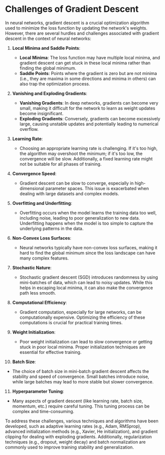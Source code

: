 # Challenges of Gradient Descent

In neural networks, gradient descent is a crucial optimization algorithm used to minimize the loss function by updating the network's weights. However, there are several hurdles and challenges associated with gradient descent in the context of neural networks:

1. **Local Minima and Saddle Points**:
   - **Local Minima**: The loss function may have multiple local minima, and gradient descent can get stuck in these local minima rather than finding the global minimum.
   - **Saddle Points**: Points where the gradient is zero but are not minima (i.e., they are maxima in some directions and minima in others) can also trap the optimization process.

2. **Vanishing and Exploding Gradients**:
   - **Vanishing Gradients**: In deep networks, gradients can become very small, making it difficult for the network to learn as weight updates become insignificant.
   - **Exploding Gradients**: Conversely, gradients can become excessively large, causing unstable updates and potentially leading to numerical overflow.

3. **Learning Rate**:
   - Choosing an appropriate learning rate is challenging. If it's too high, the algorithm may overshoot the minimum; if it's too low, the convergence will be slow. Additionally, a fixed learning rate might not be suitable for all phases of training.

4. **Convergence Speed**:
   - Gradient descent can be slow to converge, especially in high-dimensional parameter spaces. This issue is exacerbated when dealing with large datasets and complex models.

5. **Overfitting and Underfitting**:
   - Overfitting occurs when the model learns the training data too well, including noise, leading to poor generalization to new data. Underfitting happens when the model is too simple to capture the underlying patterns in the data.

6. **Non-Convex Loss Surfaces**:
   - Neural networks typically have non-convex loss surfaces, making it hard to find the global minimum since the loss landscape can have many complex features.

7. **Stochastic Nature**:
   - Stochastic gradient descent (SGD) introduces randomness by using mini-batches of data, which can lead to noisy updates. While this helps in escaping local minima, it can also make the convergence path less smooth.

8. **Computational Efficiency**:
   - Gradient computation, especially for large networks, can be computationally expensive. Optimizing the efficiency of these computations is crucial for practical training times.

9. **Weight Initialization**:
   - Poor weight initialization can lead to slow convergence or getting stuck in poor local minima. Proper initialization techniques are essential for effective training.

10. **Batch Size**:
   - The choice of batch size in mini-batch gradient descent affects the stability and speed of convergence. Small batches introduce noise, while large batches may lead to more stable but slower convergence.

11. **Hyperparameter Tuning**:
   - Many aspects of gradient descent (like learning rate, batch size, momentum, etc.) require careful tuning. This tuning process can be complex and time-consuming.

To address these challenges, various techniques and algorithms have been developed, such as adaptive learning rates (e.g., Adam, RMSprop), advanced initialization methods (e.g., Xavier, He initialization), and gradient clipping for dealing with exploding gradients. Additionally, regularization techniques (e.g., dropout, weight decay) and batch normalization are commonly used to improve training stability and generalization.